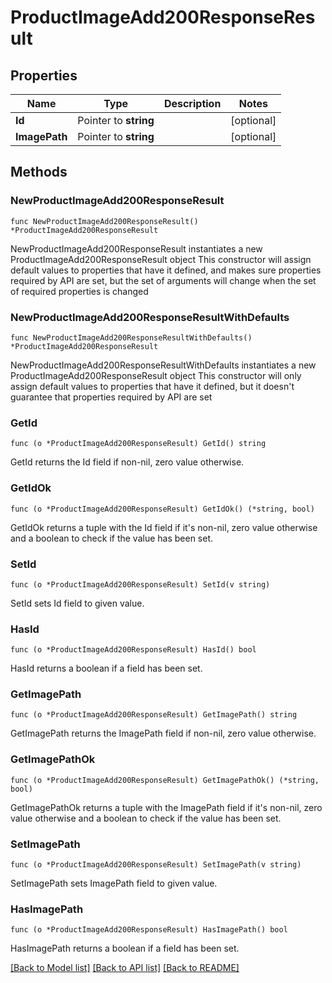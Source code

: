# ProductImageAdd200ResponseResult

## Properties

Name | Type | Description | Notes
------------ | ------------- | ------------- | -------------
**Id** | Pointer to **string** |  | [optional] 
**ImagePath** | Pointer to **string** |  | [optional] 

## Methods

### NewProductImageAdd200ResponseResult

`func NewProductImageAdd200ResponseResult() *ProductImageAdd200ResponseResult`

NewProductImageAdd200ResponseResult instantiates a new ProductImageAdd200ResponseResult object
This constructor will assign default values to properties that have it defined,
and makes sure properties required by API are set, but the set of arguments
will change when the set of required properties is changed

### NewProductImageAdd200ResponseResultWithDefaults

`func NewProductImageAdd200ResponseResultWithDefaults() *ProductImageAdd200ResponseResult`

NewProductImageAdd200ResponseResultWithDefaults instantiates a new ProductImageAdd200ResponseResult object
This constructor will only assign default values to properties that have it defined,
but it doesn't guarantee that properties required by API are set

### GetId

`func (o *ProductImageAdd200ResponseResult) GetId() string`

GetId returns the Id field if non-nil, zero value otherwise.

### GetIdOk

`func (o *ProductImageAdd200ResponseResult) GetIdOk() (*string, bool)`

GetIdOk returns a tuple with the Id field if it's non-nil, zero value otherwise
and a boolean to check if the value has been set.

### SetId

`func (o *ProductImageAdd200ResponseResult) SetId(v string)`

SetId sets Id field to given value.

### HasId

`func (o *ProductImageAdd200ResponseResult) HasId() bool`

HasId returns a boolean if a field has been set.

### GetImagePath

`func (o *ProductImageAdd200ResponseResult) GetImagePath() string`

GetImagePath returns the ImagePath field if non-nil, zero value otherwise.

### GetImagePathOk

`func (o *ProductImageAdd200ResponseResult) GetImagePathOk() (*string, bool)`

GetImagePathOk returns a tuple with the ImagePath field if it's non-nil, zero value otherwise
and a boolean to check if the value has been set.

### SetImagePath

`func (o *ProductImageAdd200ResponseResult) SetImagePath(v string)`

SetImagePath sets ImagePath field to given value.

### HasImagePath

`func (o *ProductImageAdd200ResponseResult) HasImagePath() bool`

HasImagePath returns a boolean if a field has been set.


[[Back to Model list]](../README.md#documentation-for-models) [[Back to API list]](../README.md#documentation-for-api-endpoints) [[Back to README]](../README.md)


